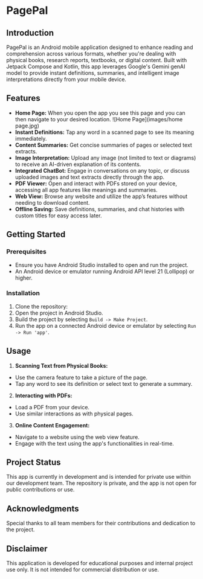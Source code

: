 # PagePal

## Introduction
PagePal is an Android mobile application designed to enhance reading and comprehension across various formats, whether you're dealing with physical books, research reports, textbooks, or digital content. Built with Jetpack Compose and Kotlin, this app leverages Google's Gemini genAI model to provide instant definitions, summaries, and intelligent image interpretations directly from your mobile device.

## Features
- **Home Page:** When you open the app you see this page and you can then navigate to your desired location.
  ![Home Page](images/home page.jpg)
- **Instant Definitions:** Tap any word in a scanned page to see its meaning immediately.
- **Content Summaries:** Get concise summaries of pages or selected text extracts.
- **Image Interpretation:** Upload any image (not limited to text or diagrams) to receive an AI-driven explanation of its contents.
- **Integrated ChatBot:** Engage in conversations on any topic, or discuss uploaded images and text extracts directly through the app.
- **PDF Viewer:** Open and interact with PDFs stored on your device, accessing all app features like meanings and summaries.
- **Web View:** Browse any website and utilize the app’s features without needing to download content.
- **Offline Saving:** Save definitions, summaries, and chat histories with custom titles for easy access later.

## Getting Started


### Prerequisites
- Ensure you have Android Studio installed to open and run the project.
- An Android device or emulator running Android API level 21 (Lollipop) or higher.

### Installation
1. Clone the repository:
2. Open the project in Android Studio.
3. Build the project by selecting `Build -> Make Project`.
4. Run the app on a connected Android device or emulator by selecting `Run -> Run 'app'`.

## Usage
1. **Scanning Text from Physical Books:**
- Use the camera feature to take a picture of the page.
- Tap any word to see its definition or select text to generate a summary.

2. **Interacting with PDFs:**
- Load a PDF from your device.
- Use similar interactions as with physical pages.

3. **Online Content Engagement:**
- Navigate to a website using the web view feature.
- Engage with the text using the app's functionalities in real-time.
  
## Project Status
This app is currently in development and is intended for private use within our development team. The repository is private, and the app is not open for public contributions or use.

## Acknowledgments
Special thanks to all team members for their contributions and dedication to the project.

## Disclaimer
This application is developed for educational purposes and internal project use only. It is not intended for commercial distribution or use.

